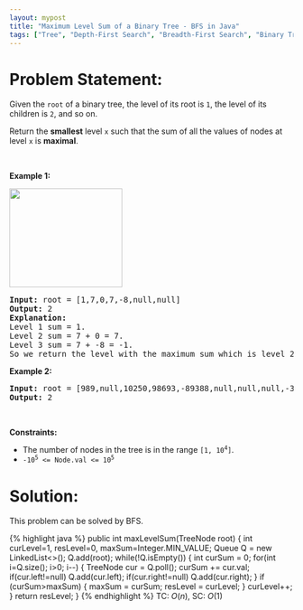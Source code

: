 ```yaml
---
layout: mypost
title: "Maximum Level Sum of a Binary Tree - BFS in Java"
tags: ["Tree", "Depth-First Search", "Breadth-First Search", "Binary Tree", "Java", "Medium"]
---
```

# Problem Statement:
<p>Given the <code>root</code> of a binary tree, the level of its root is <code>1</code>, the level of its children is <code>2</code>, and so on.</p>

<p>Return the <strong>smallest</strong> level <code>x</code> such that the sum of all the values of nodes at level <code>x</code> is <strong>maximal</strong>.</p>

<p>&nbsp;</p>
<p><strong class="example">Example 1:</strong></p>
<img alt="" src="https://assets.leetcode.com/uploads/2019/05/03/capture.JPG" style="width: 200px; height: 175px;" />
<pre>
<strong>Input:</strong> root = [1,7,0,7,-8,null,null]
<strong>Output:</strong> 2
<strong>Explanation: </strong>
Level 1 sum = 1.
Level 2 sum = 7 + 0 = 7.
Level 3 sum = 7 + -8 = -1.
So we return the level with the maximum sum which is level 2.
</pre>

<p><strong class="example">Example 2:</strong></p>

<pre>
<strong>Input:</strong> root = [989,null,10250,98693,-89388,null,null,null,-32127]
<strong>Output:</strong> 2
</pre>

<p>&nbsp;</p>
<p><strong>Constraints:</strong></p>

<ul>
	<li>The number of nodes in the tree is in the range <code>[1, 10<sup>4</sup>]</code>.</li>
	<li><code>-10<sup>5</sup> &lt;= Node.val &lt;= 10<sup>5</sup></code></li>
</ul>

# Solution:
This problem can be solved by BFS.

 {% highlight java %} 
public int maxLevelSum(TreeNode root) 
{
    int curLevel=1, resLevel=0, maxSum=Integer.MIN_VALUE;
    Queue<TreeNode> Q = new LinkedList<>();
    Q.add(root);
    while(!Q.isEmpty())
    {
        int curSum = 0;
        for(int i=Q.size(); i>0; i--)
        {
            TreeNode cur = Q.poll();
            curSum += cur.val;
            if(cur.left!=null) Q.add(cur.left);
            if(cur.right!=null) Q.add(cur.right);
        }
        if (curSum>maxSum)
        {
            maxSum = curSum;
            resLevel = curLevel;
        }
        curLevel++;
    }
    return resLevel;
}
 {% endhighlight %}
TC: $O(n)$, SC: $O(1)$